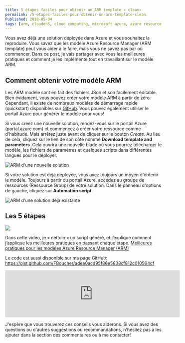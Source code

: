 ```yaml
---
title: 5 étapes faciles pour obtenir un ARM template « clean»
permalink: /5-etapes-faciles-pour-obtenir-un-arm-template-clean
Published: 2018-05-04
tags: [arm, clouden5, cloud computing, microsoft azure, azure resource manager, azure cli, meilleures pratiques]
---
```


Vous avez déjà une solution déployée dans Azure et vous souhaitez la reproduire. Vous savez que les modèle Azure Resource Manager (ARM template) peut vous aider à le faire, mais vous ne savez pas par où commencer. Dans ce post, je vais partager avec vous les meilleures pratiques et comment je les implémente tout en travaillant sur le modèle ARM.

## Comment obtenir votre modèle ARM

Les ARM modèle sont en fait des fichiers JSon et son facilement éditable. Bien évidament, vous pouvez créer votre modèle ARM à partir de zéro. Cependant, il existe de nombreux modèles de démarrage rapide (quickstart) disponibles sur [GitHub](https://github.com/Azure/azure-quickstart-templates). Vous pouvez également utiliser le portail Azure pour générer le modèle pour vous!

Si vous créez une nouvelle solution, rendez-vous sur le portail Azure (portal.azure.com) et commencez à créer votre ressource comme d'habitude. Mais arrêtez juste avant de cliquer sur le bouton *Create*. Au lieu de cela, cliquez sur le lien de son côté nommé **Download template and parameters**. Cela ouvrira une nouvelle blade où vous pourrez télécharger le modèle, les fichiers de paramètres et quelques scripts dans différentes langues pour le déployer.

![ARM d'une nouvelle solution](/content/images/2018/05/Arm_fromNew.png)

Si votre solution est déjà déployée, vous avez toujours un moyen d'obtenir le modèle. Toujours à partir du portail Azure, accédez au groupe de ressources (Ressource Group) de votre solution. Dans le panneau d'options de gauche, cliquez sur **Automation script**.

![ARM d'une solution déjà existante](/content/images/2018/05/ARM_fromLive.png)

## Les 5 étapes

[![](/content/images/2018/05/Les-5-etapes.png)](https://www.youtube.com/watch?v=tG24xbxaTms)

Dans cette vidéo, je « nettoie » un script généré, et j’explique comment j’applique les meilleures pratiques en passant chaque étape. [Meilleures pratiques pour les modèles Azure Resource Manager (ARM)](https://www.youtube.com/watch?v=tG24xbxaTms)

Le code est aussi disponible sur ma page GitHub: https://gist.github.com/FBoucher/adea0acd95f86e5838cf812c010564cf

<div class="container">
<iframe  class="youtubevideo" width="560"  src="https://www.youtube.com/embed/tG24xbxaTms" frameborder="0" allow="autoplay; encrypted-media" allowfullscreen></iframe>
</div>


J'espère que vous trouverez ces conseils vous aiderons. Si vous avez des questions ou d'autres suggestions ou recommandations, n'hésitez pas à les ajouter dans la section des commentaires ou à me contacter!

